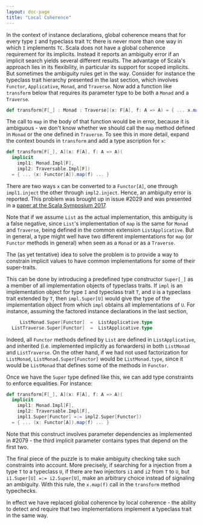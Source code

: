 ```yaml
---
layout: doc-page
title: "Local Coherence"
---
```


In the context of instance declarations, global coherence means that for every type `I` and typeclass trait `TC` there is never more than one way in which `I` implements `TC`.
Scala does not have a global coherence requirement for its implicits. Instead it reports an ambiguity error if an implicit search yields several different results. The advantage of Scala's approach lies in its flexibility, in particular its support for scoped implicits. But sometimes the ambiguity rules get in the way. Consider for instance the typeclass trait hierarchy presented in the last section, which involves `Functor`, `Applicative`, `Monad`, and `Traverse`. Now add a function like `transform` below that requires its parameter type
to be both a `Monad` and a `Traverse`.
```scala
def transform[F[_] : Monad : Traverse](x: F[A], f: A => A) = { ... x.map(f) ... }
```
The call to `map` in the body of that function would be in error, because it is ambiguous - we don't know whether we should call the `map` method defined in `Monad` or
the one defined in `Traverse`. To see this in more detail, expand the context bounds in `transform` and add a type ascription for `x`:

```scala
def transform[F[_], A](x: F[A], f: A => A)(
  implicit
    impl1: Monad.Impl[F],
    impl2: Traversable.Impl[F])
  = { ... (x: Functor[A]).map(f) ... }
```
There are two ways `x` can be converted to a `Functor[A]`, one through `impl1.inject`
the other through `impl2.inject`. Hence, an ambiguity error is reported.
This problem was brought up in issue #2029 and was presented
in a [paper at the Scala Symposium 2017](https://adelbertc.github.io/publications/typeclasses-scala17.pdf).

Note that if we assume `List` as the actual implementation, this ambiguity is a false negative, since `List`'s implementation of `map` is the same for `Monad` and `Traverse`,
being defined in the common extension `ListApplicative`. But in general, a type might well have two different implementations for `map` (or `Functor` methods in general) when seen as
a `Monad` or as a `Traverse`.

The (as yet tentative) idea to solve the problem is to provide a way to constrain implicit values to have common implementations for some of their super-traits.

This can be done by introducing a predefined type constructor `Super[_]` as a member of all implementation objects of typeclass traits. If `impl` is an implementation object for type `I` and typeclass trait `T`, and `U` is a typeclass trait extended by `T`, then `impl.Super[U]` would give the type of the implementation object from which `impl` obtains all
implementations of `U`. For instance, assuming the factored instance declarations in the last section,
```scala
     ListMonad.Super[Functor]  =  ListApplicative.type
  ListTraverse.Super[Functor]  =  ListApplicative.type
```
Indeed, all `Functor` methods defined by `List` are defined in `ListApplicative`, and inherited (i.e. implemented implicitly as forwarders) in both `ListMonad` and `ListTraverse`.
On the other hand, if we had not used factorization for `ListMonad`,
`ListMonad.Super[Functor]` would be `ListMonad.type`, since it would be `ListMonad` that
defines some of the methods in `Functor`.

Once we have the `Super` type defined like this, we can add type constraints to enforce equalities. For instance:

```scala
def transform[F[_], A](x: F[A], f: A => A)(
  implicit
    impl1: Monad.Impl[F],
    impl2: Traversable.Impl[F],
    impl1.Super[Functor] =:= impl2.Super[Functor])
  = { ... (x: Functor[A]).map(f) ... }
```
Note that this construct involves parameter dependencies as implemented in #2079 - the third implicit parameter contains types that depend on the first two.

The final piece of the puzzle is to make ambiguity checking take such constraints into account. More precisely, if searching for a injection from a type `T` to a typeclass
`U`, if there are two injectors `i1` and `i2` from `T` to `U`, but `i1.Super[U] =:= i2.Super[U]`, make an arbitrary choice instead of signaling an ambiguity. With this rule, the
`x.map(f)` call in the `transform` method typechecks.

In effect we have replaced global coherence by local coherence - the ability to detect and require that two implementations implement a typeclass trait in the same way.